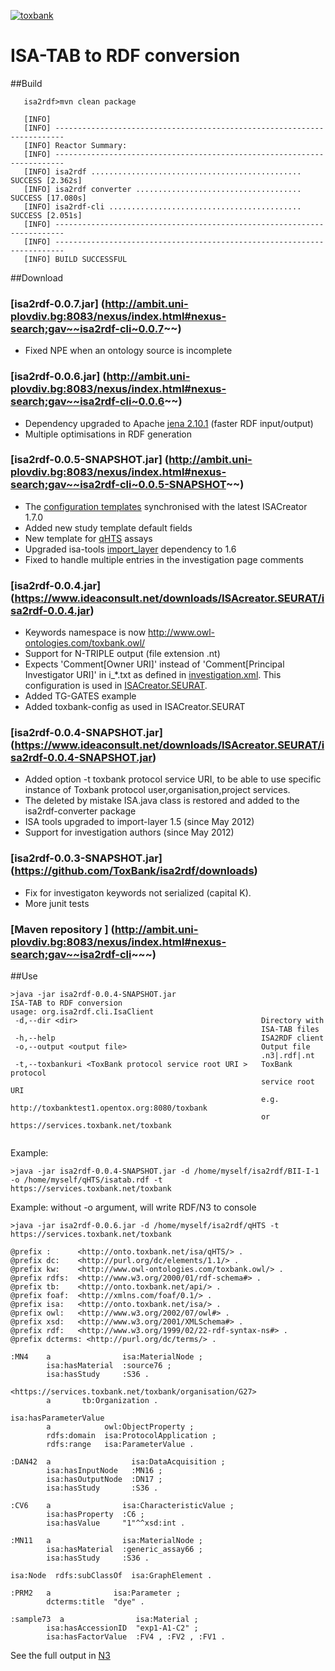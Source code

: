 <a href='http://toxbank.net'><img src='http://toxbank.github.io/isa2rdf/images/toxbank_rgb-72.png' alt = 'toxbank' title='ToxBank'></a>

ISA-TAB to RDF conversion
================

##Build
````
   isa2rdf>mvn clean package

   [INFO]
   [INFO] ------------------------------------------------------------------------
   [INFO] Reactor Summary:
   [INFO] ------------------------------------------------------------------------
   [INFO] isa2rdf ............................................... SUCCESS [2.362s]
   [INFO] isa2rdf converter ..................................... SUCCESS [17.080s]
   [INFO] isa2rdf-cli ........................................... SUCCESS [2.051s]
   [INFO] ------------------------------------------------------------------------
   [INFO] ------------------------------------------------------------------------
   [INFO] BUILD SUCCESSFUL
````   


##Download 

### [isa2rdf-0.0.7.jar] (http://ambit.uni-plovdiv.bg:8083/nexus/index.html#nexus-search;gav~~isa2rdf-cli~0.0.7~~)

   * Fixed NPE when an ontology source is incomplete
    
### [isa2rdf-0.0.6.jar] (http://ambit.uni-plovdiv.bg:8083/nexus/index.html#nexus-search;gav~~isa2rdf-cli~0.0.6~~)
   
   * Dependency upgraded to Apache [jena 2.10.1](http://jena.apache.org/download/index.html) (faster RDF input/output)
   * Multiple optimisations in RDF generation 

### [isa2rdf-0.0.5-SNAPSHOT.jar] (http://ambit.uni-plovdiv.bg:8083/nexus/index.html#nexus-search;gav~~isa2rdf-cli~0.0.5-SNAPSHOT~~)

   * The [configuration templates](/isa2rdf/isa2rdf-cli/src/main/resources/toxbank-config) synchronised with the latest ISACreator 1.7.0
   * Added new study template default fields 
   * New template for [qHTS](/isa2rdf/isa2rdf-cli/src/main/resources/toxbank-config/qHTS.xml) assays
   * Upgraded isa-tools [import_layer](https://github.com/ISA-tools/ISAvalidator-ISAconverter-BIImanager/tree/master/import_layer) dependency to 1.6
   * Fixed to handle multiple entries in the investigation page comments

### [isa2rdf-0.0.4.jar] (https://www.ideaconsult.net/downloads/ISAcreator.SEURAT/isa2rdf-0.0.4.jar)
   
   * Keywords namespace is now http://www.owl-ontologies.com/toxbank.owl/
   * Support for N-TRIPLE output (file extension .nt)
   * Expects 'Comment[Owner URI]' instead of 'Comment[Principal Investigator URI]' in i_*.txt as defined in [investigation.xml](https://github.com/ToxBank/isa2rdf/blob/master/isa2rdf/isa2rdf-cli/src/main/resources/toxbank-config/investigation.xml). 
This configuration is used in [ISACreator.SEURAT](https://github.com/ToxBank/toxbank-isa-plugin).
   * Added TG-GATES example
   * Added toxbank-config as used in ISACreator.SEURAT

   
### [isa2rdf-0.0.4-SNAPSHOT.jar] (https://www.ideaconsult.net/downloads/ISAcreator.SEURAT/isa2rdf-0.0.4-SNAPSHOT.jar)

   * Added option -t toxbank protocol service URI, to be able to use specific instance of Toxbank protocol user,organisation,project services.
   * The deleted by mistake ISA.java class is restored and added to the isa2rdf-converter package
   * ISA tools upgraded to import-layer 1.5 (since May 2012)
   * Support for investigation authors (since May 2012)

   
### [isa2rdf-0.0.3-SNAPSHOT.jar] (https://github.com/ToxBank/isa2rdf/downloads)  
   
   * Fix for investigaton keywords not serialized (capital K).
   * More junit tests
   
### [Maven repository ] (http://ambit.uni-plovdiv.bg:8083/nexus/index.html#nexus-search;gav~~isa2rdf-cli~~~)

##Use


```
>java -jar isa2rdf-0.0.4-SNAPSHOT.jar
ISA-TAB to RDF conversion
usage: org.isa2rdf.cli.IsaClient
 -d,--dir <dir>                                         Directory with
                                                        ISA-TAB files
 -h,--help                                              ISA2RDF client
 -o,--output <output file>                              Output file
                                                        .n3|.rdf|.nt
 -t,--toxbankuri <ToxBank protocol service root URI >   ToxBank protocol
                                                        service root URI 
                                                        e.g. http://toxbanktest1.opentox.org:8080/toxbank
                                                        or https://services.toxbank.net/toxbank 
 
```

Example:

```
>java -jar isa2rdf-0.0.4-SNAPSHOT.jar -d /home/myself/isa2rdf/BII-I-1 -o /home/myself/qHTS/isatab.rdf -t https://services.toxbank.net/toxbank
```

Example: without -o argument, will write RDF/N3 to console

```
>java -jar isa2rdf-0.0.6.jar -d /home/myself/isa2rdf/qHTS -t https://services.toxbank.net/toxbank

@prefix :      <http://onto.toxbank.net/isa/qHTS/> .
@prefix dc:    <http://purl.org/dc/elements/1.1/> .
@prefix kw:    <http://www.owl-ontologies.com/toxbank.owl/> .
@prefix rdfs:  <http://www.w3.org/2000/01/rdf-schema#> .
@prefix tb:    <http://onto.toxbank.net/api/> .
@prefix foaf:  <http://xmlns.com/foaf/0.1/> .
@prefix isa:   <http://onto.toxbank.net/isa/> .
@prefix owl:   <http://www.w3.org/2002/07/owl#> .
@prefix xsd:   <http://www.w3.org/2001/XMLSchema#> .
@prefix rdf:   <http://www.w3.org/1999/02/22-rdf-syntax-ns#> .
@prefix dcterms: <http://purl.org/dc/terms/> .

:MN4    a                isa:MaterialNode ;
        isa:hasMaterial  :source76 ;
        isa:hasStudy     :S36 .

<https://services.toxbank.net/toxbank/organisation/G27>
        a       tb:Organization .

isa:hasParameterValue
        a            owl:ObjectProperty ;
        rdfs:domain  isa:ProtocolApplication ;
        rdfs:range   isa:ParameterValue .

:DAN42  a                  isa:DataAcquisition ;
        isa:hasInputNode   :MN16 ;
        isa:hasOutputNode  :DN17 ;
        isa:hasStudy       :S36 .

:CV6    a                isa:CharacteristicValue ;
        isa:hasProperty  :C6 ;
        isa:hasValue     "1"^^xsd:int .

:MN11   a                isa:MaterialNode ;
        isa:hasMaterial  :generic_assay66 ;
        isa:hasStudy     :S36 .

isa:Node  rdfs:subClassOf  isa:GraphElement .

:PRM2   a              isa:Parameter ;
        dcterms:title  "dye" .

:sample73  a                isa:Material ;
        isa:hasAccessionID  "exp1-A1-C2" ;
        isa:hasFactorValue  :FV4 , :FV2 , :FV1 .

```


<output skipped> See the full output in [N3](https://github.com/ToxBank/isa2rdf/tree/master/isa2rdf/isa2rdf-cli/src/test/resources/toxbank/json/isatab.n3) 
